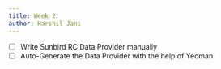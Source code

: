 ```yaml
---
title: Week 2
author: Harshil Jani
---
```

<!--

-->
- [ ] Write Sunbird RC Data Provider manually
- [ ] Auto-Generate the Data Provider with the help of Yeoman
